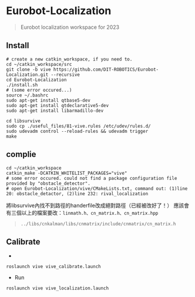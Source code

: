 # Eurobot-Localization
> Eurobot localization workspace for 2023

## Install
```bash=1
# create a new catkin_workspace, if you need to.
cd ~/catkin_workspace/src
git clone -b vive https://github.com/DIT-ROBOTICS/Eurobot-Localization.git --recursive
cd Eurobot-Localization
./install.sh
# (some error occured...)
source ~/.bashrc
sudo apt-get install qtbase5-dev
sudo apt-get install qtdeclarative5-dev
sudo apt-get install libarmadillo-dev

cd libsurvive
sudo cp ./useful_files/81-vive.rules /etc/udev/rules.d/
sudo udevadm control --reload-rules && udevadm trigger
make
```

## complie
```bash=1
cd ~/catkin_workspace
catkin_make -DCATKIN_WHITELIST_PACKAGES="vive"
# some error occured. could not find a package configuration file provided by "obstacle_detector".
# open Eurobot-Localization/vive/CMakeLists.txt, command out: (1)line 20: obstacle_detactor, (2)line 232: rival_localization
```
將libsurvive內找不到路徑的handerfile改成絕對路徑（已經被改好了！）
應該會有三個以上的檔案要改：`linmath.h、cn_matrix.h、cn_matrix.hpp`
> `../libs/cnkalman/libs/cnmatrix/include/cnmatrix/cn_matrix.h`


## Calibrate
- 
```bash=1
roslaunch vive vive_calibrate.launch
```

- Run
```bash=1
roslaunch vive vive_localization.launch
```
